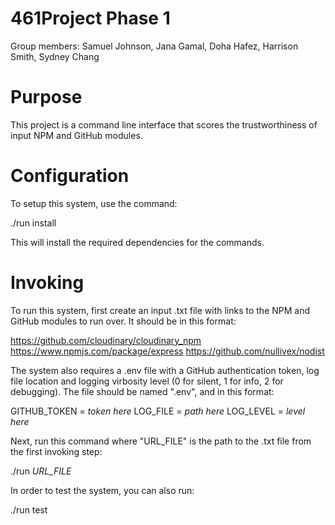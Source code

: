 # 461Project Phase 1

Group members:
Samuel Johnson,
Jana Gamal,
Doha Hafez,
Harrison Smith,
Sydney Chang

# Purpose
This project is a command line interface that scores the trustworthiness of input NPM and GitHub modules.

# Configuration
To setup this system, use the command:

./run install

This will install the required dependencies for the commands.

# Invoking
To run this system, first create an input .txt file with links to the NPM and GitHub modules to run over. It should be in this format:

https://github.com/cloudinary/cloudinary_npm
https://www.npmjs.com/package/express
https://github.com/nullivex/nodist

The system also requires a .env file with a GitHub authentication token, log file location and logging virbosity level (0 for silent, 1 for info, 2 for debugging). The file should be named ".env", and in this format:

GITHUB_TOKEN = *token here*
LOG_FILE = *path here*
LOG_LEVEL = *level here*

Next, run this command where "URL_FILE" is the path to the .txt file from the first invoking step:

./run *URL_FILE*



In order to test the system, you can also run:

./run test

